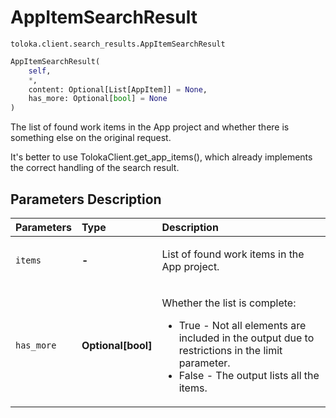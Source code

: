 # AppItemSearchResult
`toloka.client.search_results.AppItemSearchResult`

```python
AppItemSearchResult(
    self,
    *,
    content: Optional[List[AppItem]] = None,
    has_more: Optional[bool] = None
)
```

The list of found work items in the App project and whether there is something else on the original request.


It's better to use TolokaClient.get_app_items(),
which already implements the correct handling of the search result.

## Parameters Description

| Parameters | Type | Description |
| :----------| :----| :-----------|
`items`|**-**|<p>List of found work items in the App project.</p>
`has_more`|**Optional\[bool\]**|<p>Whether the list is complete:<ul><li>True - Not all elements are included in the output due to restrictions in the limit parameter.</li><li>False - The output lists all the items.</li></ul></p>
